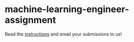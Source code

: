 # machine-learning-engineer-assignment

Read the [instructions](instructions.md) and email your submissions to us!
